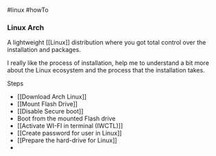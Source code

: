 #linux #howTo
### Linux Arch 
A lightweight [[Linux]] distribution where you got total control over the installation and packages.

I really like the process of installation, help me to understand a bit more about the Linux ecosystem and the process that the installation takes. 


Steps
 - [[Download Arch Linux]]
 - [[Mount Flash Drive]]
 - [[Disable Secure boot]]
 - Boot from the mounted Flash drive
 - [[Activate WI-FI in terminal (IWCTL)]]
 - [[Create password for user in Linux]]
 - [[Prepare the hard-drive for Linux]]
 - 
